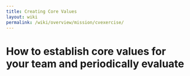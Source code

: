 ```yaml
---
title: Creating Core Values
layout: wiki
permalink: /wiki/overview/mission/cvexercise/
---
```


# How to establish core values for your team and periodically evaluate
